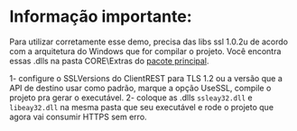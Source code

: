 # Informação importante:
Para utilizar corretamente esse demo, precisa das libs ssl 1.0.2u de acordo com a arquitetura do Windows que for compilar o projeto. Você encontra essas .dlls na pasta CORE\Extras do [pacote principal](https://github.com/OpenSourceCommunityBrasil/REST-DataWare/tree/2.1/CORE/Extras).

1- configure o SSLVersions do ClientREST para TLS 1.2 ou a versão que a API de destino usar como padrão, marque a opção UseSSL, compile o projeto pra gerar o executável.
2- coloque as .dlls `ssleay32.dll` e `libeay32.dll` na mesma pasta que seu executável e rode o projeto que agora vai consumir HTTPS sem erro.